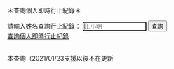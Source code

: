<html>
<head>
<meta charset="UTF-8" />
<script type="text/javascript">
</script>
</head>
<body>
＊查詢個人即時行止紀錄＊
  
請輸入姓名查詢行止紀錄：
<input type="text" id="name" placeholder="王小明" size="15" autofocus/>
<input type="button" name="list" value="查詢" onclick="result();"> <!--  all.js -->
<br>
<a href="https://admingio.github.io/list">查詢個人即時行止紀錄</a><br>
  
<br>本查詢（2021/01/23支援以後不在更新<br> 
<font size="1"><span id="result"></span></font><br>
<script src="./all.js"></script>

</body>
</html>
